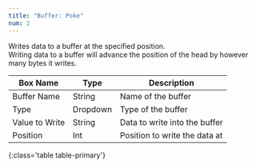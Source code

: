 ```yaml
---
title: "Buffer: Poke"
num: 2
---
```


Writes data to a buffer at the specified position.\
Writing data to a buffer will advance the position of the head by however many bytes it writes.

| Box Name | Type | Description |
|-------|--------|--------
|Buffer Name	|String	| Name of the buffer
|Type	|Dropdown	| Type of the buffer
|Value to Write	|String	| Data to write into the buffer
|Position|Int|Position to write the data at
{:class='table table-primary'}









